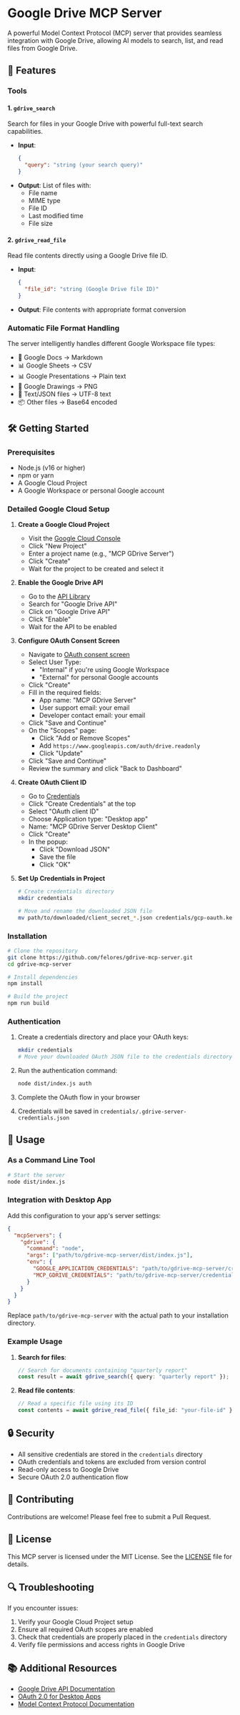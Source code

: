 # Google Drive MCP Server

A powerful Model Context Protocol (MCP) server that provides seamless integration with Google Drive, allowing AI models to search, list, and read files from Google Drive.

## 🚀 Features

### Tools

#### 1. `gdrive_search`
Search for files in your Google Drive with powerful full-text search capabilities.
- **Input**: 
  ```json
  {
    "query": "string (your search query)"
  }
  ```
- **Output**: List of files with:
  - File name
  - MIME type
  - File ID
  - Last modified time
  - File size

#### 2. `gdrive_read_file`
Read file contents directly using a Google Drive file ID.
- **Input**:
  ```json
  {
    "file_id": "string (Google Drive file ID)"
  }
  ```
- **Output**: File contents with appropriate format conversion

### Automatic File Format Handling

The server intelligently handles different Google Workspace file types:
- 📝 Google Docs → Markdown
- 📊 Google Sheets → CSV
- 📊 Google Presentations → Plain text
- 🎨 Google Drawings → PNG
- 📄 Text/JSON files → UTF-8 text
- 📦 Other files → Base64 encoded

## 🛠️ Getting Started

### Prerequisites
- Node.js (v16 or higher)
- npm or yarn
- A Google Cloud Project
- A Google Workspace or personal Google account

### Detailed Google Cloud Setup

1. **Create a Google Cloud Project**
   - Visit the [Google Cloud Console](https://console.cloud.google.com/projectcreate)
   - Click "New Project"
   - Enter a project name (e.g., "MCP GDrive Server")
   - Click "Create"
   - Wait for the project to be created and select it

2. **Enable the Google Drive API**
   - Go to the [API Library](https://console.cloud.google.com/apis/library)
   - Search for "Google Drive API"
   - Click on "Google Drive API"
   - Click "Enable"
   - Wait for the API to be enabled

3. **Configure OAuth Consent Screen**
   - Navigate to [OAuth consent screen](https://console.cloud.google.com/apis/credentials/consent)
   - Select User Type:
     - "Internal" if you're using Google Workspace
     - "External" for personal Google accounts
   - Click "Create"
   - Fill in the required fields:
     - App name: "MCP GDrive Server"
     - User support email: your email
     - Developer contact email: your email
   - Click "Save and Continue"
   - On the "Scopes" page:
     - Click "Add or Remove Scopes"
     - Add `https://www.googleapis.com/auth/drive.readonly`
     - Click "Update"
   - Click "Save and Continue"
   - Review the summary and click "Back to Dashboard"

4. **Create OAuth Client ID**
   - Go to [Credentials](https://console.cloud.google.com/apis/credentials)
   - Click "Create Credentials" at the top
   - Select "OAuth client ID"
   - Choose Application type: "Desktop app"
   - Name: "MCP GDrive Server Desktop Client"
   - Click "Create"
   - In the popup:
     - Click "Download JSON"
     - Save the file
     - Click "OK"

5. **Set Up Credentials in Project**
   ```bash
   # Create credentials directory
   mkdir credentials
   
   # Move and rename the downloaded JSON file
   mv path/to/downloaded/client_secret_*.json credentials/gcp-oauth.keys.json
   ```

### Installation

```bash
# Clone the repository
git clone https://github.com/felores/gdrive-mcp-server.git
cd gdrive-mcp-server

# Install dependencies
npm install

# Build the project
npm run build
```

### Authentication

1. Create a credentials directory and place your OAuth keys:
   ```bash
   mkdir credentials
   # Move your downloaded OAuth JSON file to the credentials directory as gcp-oauth.keys.json
   ```

2. Run the authentication command:
   ```bash
   node dist/index.js auth
   ```

3. Complete the OAuth flow in your browser
4. Credentials will be saved in `credentials/.gdrive-server-credentials.json`

## 🔧 Usage

### As a Command Line Tool

```bash
# Start the server
node dist/index.js
```

### Integration with Desktop App

Add this configuration to your app's server settings:

```json
{
  "mcpServers": {
    "gdrive": {
      "command": "node",
      "args": ["path/to/gdrive-mcp-server/dist/index.js"],
      "env": {
        "GOOGLE_APPLICATION_CREDENTIALS": "path/to/gdrive-mcp-server/credentials/gcp-oauth.keys.json",
        "MCP_GDRIVE_CREDENTIALS": "path/to/gdrive-mcp-server/credentials/.gdrive-server-credentials.json"
      }
    }
  }
}
```

Replace `path/to/gdrive-mcp-server` with the actual path to your installation directory.

### Example Usage

1. **Search for files**:
   ```typescript
   // Search for documents containing "quarterly report"
   const result = await gdrive_search({ query: "quarterly report" });
   ```

2. **Read file contents**:
   ```typescript
   // Read a specific file using its ID
   const contents = await gdrive_read_file({ file_id: "your-file-id" });
   ```

## 🔒 Security

- All sensitive credentials are stored in the `credentials` directory
- OAuth credentials and tokens are excluded from version control
- Read-only access to Google Drive
- Secure OAuth 2.0 authentication flow

## 🤝 Contributing

Contributions are welcome! Please feel free to submit a Pull Request.

## 📝 License

This MCP server is licensed under the MIT License. See the [LICENSE](LICENSE) file for details.

## 🔍 Troubleshooting

If you encounter issues:
1. Verify your Google Cloud Project setup
2. Ensure all required OAuth scopes are enabled
3. Check that credentials are properly placed in the `credentials` directory
4. Verify file permissions and access rights in Google Drive

## 📚 Additional Resources

- [Google Drive API Documentation](https://developers.google.com/drive/api/v3/reference)
- [OAuth 2.0 for Desktop Apps](https://developers.google.com/identity/protocols/oauth2/native-app)
- [Model Context Protocol Documentation](https://modelcontextprotocol.io)
